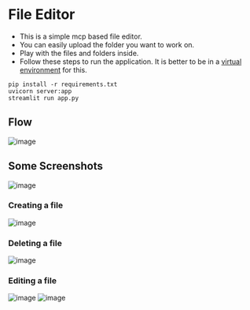 # File Editor
- This is a simple mcp based file editor.
- You can easily upload the folder you want to work on.
- Play with the files and folders inside.
- Follow these steps to run the application. It is better to be in a [virtual environment](https://docs.python.org/3/library/venv.html) for this.
```shell
pip install -r requirements.txt
uvicorn server:app
streamlit run app.py
```

## Flow
![image](https://github.com/user-attachments/assets/21671e6b-0356-4b93-aa24-010964ed0559)

## Some Screenshots
![image](https://github.com/user-attachments/assets/6dca7840-e533-4c55-b2cc-700f63a5a568)
### Creating a file
![image](https://github.com/user-attachments/assets/e5d9c9a8-b421-4ca9-a533-1d50531d1473)
### Deleting a file
![image](https://github.com/user-attachments/assets/936895aa-3dce-4bdd-9e54-4ee4599c23c1)
### Editing a file
![image](https://github.com/user-attachments/assets/5119cd51-cb9d-4267-981a-74b9678c8855)
![image](https://github.com/user-attachments/assets/97b24c58-10f9-4be2-a85b-2d47034daf82)








